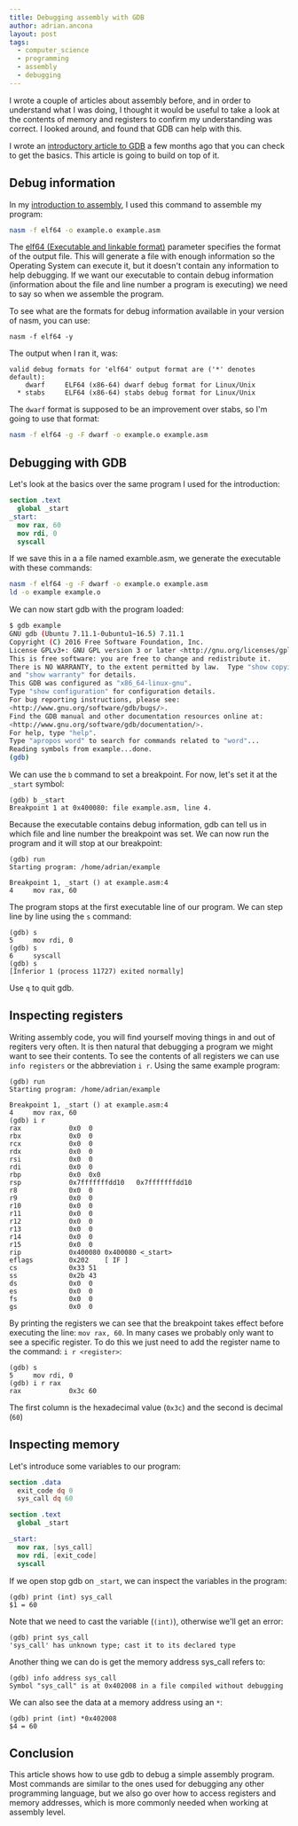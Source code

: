 ```yaml
---
title: Debugging assembly with GDB
author: adrian.ancona
layout: post
tags:
  - computer_science
  - programming
  - assembly
  - debugging
---
```


I wrote a couple of articles about assembly before, and in order to understand what I was doing, I thought it would be useful to take a look at the contents of memory and registers to confirm my understanding was correct. I looked around, and found that GDB can help with this.

I wrote an [introductory article to GDB](/2018/02/introduction-to-gdb/) a few months ago that you can check to get the basics. This article is going to build on top of it.

## Debug information

In my [introduction to assembly](/2019/01/introduction-to-assembly-assembling-a-program/), I used this command to assemble my program:

```bash
nasm -f elf64 -o example.o example.asm
```

<!--more-->

The [elf64 (Executable and linkable format)](https://en.wikipedia.org/wiki/Executable_and_Linkable_Format) parameter specifies the format of the output file. This will generate a file with enough information so the Operating System can execute it, but it doesn't contain any information to help debugging. If we want our executable to contain debug information (information about the file and line number a program is executing) we need to say so when we assemble the program.

To see what are the formats for debug information available in your version of nasm, you can use:

```
nasm -f elf64 -y
```

The output when I ran it, was:

```
valid debug formats for 'elf64' output format are ('*' denotes default):
    dwarf     ELF64 (x86-64) dwarf debug format for Linux/Unix
  * stabs     ELF64 (x86-64) stabs debug format for Linux/Unix
```

The `dwarf` format is supposed to be an improvement over stabs, so I'm going to use that format:

```bash
nasm -f elf64 -g -F dwarf -o example.o example.asm
```

## Debugging with GDB

Let's look at the basics over the same program I used for the introduction:

```nasm
section .text
  global _start
_start:
  mov rax, 60
  mov rdi, 0
  syscall
```

If we save this in a a file named examble.asm, we generate the executable with these commands:

```bash
nasm -f elf64 -g -F dwarf -o example.o example.asm
ld -o example example.o
```

We can now start gdb with the program loaded:

```bash
$ gdb example
GNU gdb (Ubuntu 7.11.1-0ubuntu1~16.5) 7.11.1
Copyright (C) 2016 Free Software Foundation, Inc.
License GPLv3+: GNU GPL version 3 or later <http://gnu.org/licenses/gpl.html>
This is free software: you are free to change and redistribute it.
There is NO WARRANTY, to the extent permitted by law.  Type "show copying"
and "show warranty" for details.
This GDB was configured as "x86_64-linux-gnu".
Type "show configuration" for configuration details.
For bug reporting instructions, please see:
<http://www.gnu.org/software/gdb/bugs/>.
Find the GDB manual and other documentation resources online at:
<http://www.gnu.org/software/gdb/documentation/>.
For help, type "help".
Type "apropos word" to search for commands related to "word"...
Reading symbols from example...done.
(gdb)
```

We can use the `b` command to set a breakpoint. For now, let's set it at the `_start` symbol:

```gdb
(gdb) b _start
Breakpoint 1 at 0x400080: file example.asm, line 4.
```

Because the executable contains debug information, gdb can tell us in which file and line number the breakpoint was set. We can now run the program and it will stop at our breakpoint:

```gdb
(gdb) run
Starting program: /home/adrian/example

Breakpoint 1, _start () at example.asm:4
4	  mov rax, 60
```

The program stops at the first executable line of our program. We can step line by line using the `s` command:

```gdb
(gdb) s
5	  mov rdi, 0
(gdb) s
6	  syscall
(gdb) s
[Inferior 1 (process 11727) exited normally]
```

Use `q` to quit gdb.

## Inspecting registers

Writing assembly code, you will find yourself moving things in and out of regiters very often. It is then natural that debugging a program we might want to see their contents. To see the contents of all registers we can use `info registers` or the abbreviation `i r`. Using the same example program:

```gdb
(gdb) run
Starting program: /home/adrian/example

Breakpoint 1, _start () at example.asm:4
4	  mov rax, 60
(gdb) i r
rax            0x0	0
rbx            0x0	0
rcx            0x0	0
rdx            0x0	0
rsi            0x0	0
rdi            0x0	0
rbp            0x0	0x0
rsp            0x7fffffffdd10	0x7fffffffdd10
r8             0x0	0
r9             0x0	0
r10            0x0	0
r11            0x0	0
r12            0x0	0
r13            0x0	0
r14            0x0	0
r15            0x0	0
rip            0x400080	0x400080 <_start>
eflags         0x202	[ IF ]
cs             0x33	51
ss             0x2b	43
ds             0x0	0
es             0x0	0
fs             0x0	0
gs             0x0	0
```

By printing the registers we can see that the breakpoint takes effect before executing the line: `mov rax, 60`. In many cases we probably only want to see a specific register. To do this we just need to add the register name to the command: `i r <register>`:

```gdb
(gdb) s
5	  mov rdi, 0
(gdb) i r rax
rax            0x3c	60
```

The first column is the hexadecimal value (`0x3c`) and the second is decimal (`60`)

## Inspecting memory

Let's introduce some variables to our program:

```nasm
section .data
  exit_code dq 0
  sys_call dq 60

section .text
  global _start

_start:
  mov rax, [sys_call]
  mov rdi, [exit_code]
  syscall
```

If we open stop gdb on `_start`, we can inspect the variables in the program:

```gdb
(gdb) print (int) sys_call
$1 = 60
```

Note that we need to cast the variable (`(int)`), otherwise we'll get an error:

```gdb
(gdb) print sys_call
'sys_call' has unknown type; cast it to its declared type
```

Another thing we can do is get the memory address sys_call refers to:

```gdb
(gdb) info address sys_call
Symbol "sys_call" is at 0x402008 in a file compiled without debugging
```

We can also see the data at a memory address using an `*`:

```gdb
(gdb) print (int) *0x402008
$4 = 60
```

## Conclusion

This article shows how to use gdb to debug a simple assembly program. Most commands are similar to the ones used for debugging any other programming language, but we also go over how to access registers and memory addresses, which is more commonly needed when working at assembly level.
